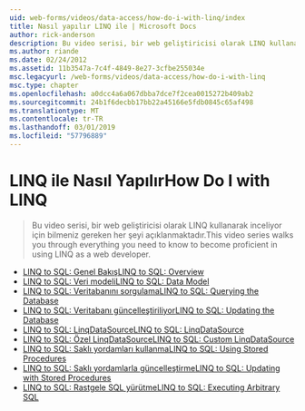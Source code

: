 ```yaml
---
uid: web-forms/videos/data-access/how-do-i-with-linq/index
title: Nasıl yapılır LINQ ile | Microsoft Docs
author: rick-anderson
description: Bu video serisi, bir web geliştiricisi olarak LINQ kullanarak inceliyor için bilmeniz gereken her şeyi açıklanmaktadır.
ms.author: riande
ms.date: 02/24/2012
ms.assetid: 11b3547a-7c4f-4849-8e27-3cfbe255034e
msc.legacyurl: /web-forms/videos/data-access/how-do-i-with-linq
msc.type: chapter
ms.openlocfilehash: a0dcc4a6a067dbba7dce7f2cea0015272b409ab2
ms.sourcegitcommit: 24b1f6decbb17bb22a45166e5fdb0845c65af498
ms.translationtype: MT
ms.contentlocale: tr-TR
ms.lasthandoff: 03/01/2019
ms.locfileid: "57796889"
---
```

<a name="how-do-i-with-linq"></a><span data-ttu-id="3671d-103">LINQ ile Nasıl Yapılır</span><span class="sxs-lookup"><span data-stu-id="3671d-103">How Do I with LINQ</span></span>
====================
> <span data-ttu-id="3671d-104">Bu video serisi, bir web geliştiricisi olarak LINQ kullanarak inceliyor için bilmeniz gereken her şeyi açıklanmaktadır.</span><span class="sxs-lookup"><span data-stu-id="3671d-104">This video series walks you through everything you need to know to become proficient in using LINQ as a web developer.</span></span>


- [<span data-ttu-id="3671d-105">LINQ to SQL: Genel Bakış</span><span class="sxs-lookup"><span data-stu-id="3671d-105">LINQ to SQL: Overview</span></span>](how-do-i-linq-to-sql-overview.md)
- [<span data-ttu-id="3671d-106">LINQ to SQL: Veri modeli</span><span class="sxs-lookup"><span data-stu-id="3671d-106">LINQ to SQL: Data Model</span></span>](how-do-i-linq-to-sql-data-model.md)
- [<span data-ttu-id="3671d-107">LINQ to SQL: Veritabanını sorgulama</span><span class="sxs-lookup"><span data-stu-id="3671d-107">LINQ to SQL: Querying the Database</span></span>](how-do-i-linq-to-sql-querying-the-database.md)
- [<span data-ttu-id="3671d-108">LINQ to SQL: Veritabanı güncelleştiriliyor</span><span class="sxs-lookup"><span data-stu-id="3671d-108">LINQ to SQL: Updating the Database</span></span>](how-do-i-linq-to-sql-updating-the-database.md)
- [<span data-ttu-id="3671d-109">LINQ to SQL: LinqDataSource</span><span class="sxs-lookup"><span data-stu-id="3671d-109">LINQ to SQL: LinqDataSource</span></span>](how-do-i-linq-to-sql-linqdatasource.md)
- [<span data-ttu-id="3671d-110">LINQ to SQL: Özel LinqDataSource</span><span class="sxs-lookup"><span data-stu-id="3671d-110">LINQ to SQL: Custom LinqDataSource</span></span>](how-do-i-linq-to-sql-custom-linqdatasource.md)
- [<span data-ttu-id="3671d-111">LINQ to SQL: Saklı yordamları kullanma</span><span class="sxs-lookup"><span data-stu-id="3671d-111">LINQ to SQL: Using Stored Procedures</span></span>](how-do-i-linq-to-sql-using-stored-procedures.md)
- [<span data-ttu-id="3671d-112">LINQ to SQL: Saklı yordamlarla güncelleştirme</span><span class="sxs-lookup"><span data-stu-id="3671d-112">LINQ to SQL: Updating with Stored Procedures</span></span>](how-do-i-linq-to-sql-updating-with-stored-procedures.md)
- [<span data-ttu-id="3671d-113">LINQ to SQL: Rastgele SQL yürütme</span><span class="sxs-lookup"><span data-stu-id="3671d-113">LINQ to SQL: Executing Arbitrary SQL</span></span>](how-do-i-linq-to-sql-executing-arbitrary-sql.md)
